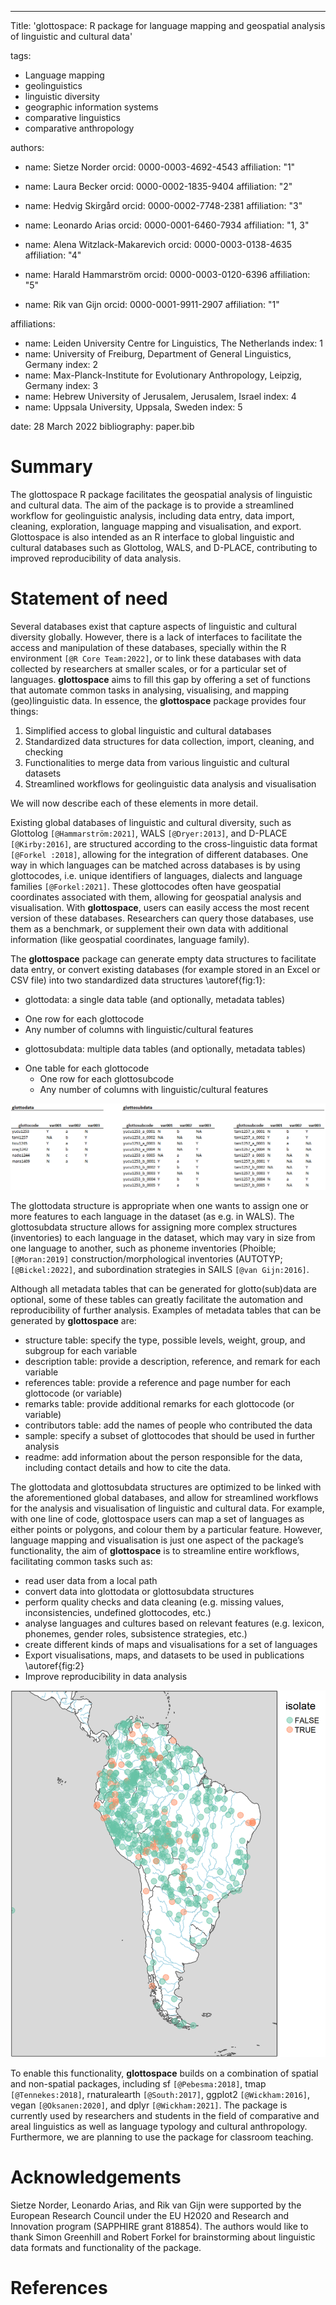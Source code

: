 ---
Title: 'glottospace: R package for language mapping and geospatial analysis of linguistic and cultural data'

tags:
  - Language mapping
  - geolinguistics
  - linguistic diversity
  - geographic information systems
  - comparative linguistics
  - comparative anthropology

authors:
  - name: Sietze Norder
    orcid: 0000-0003-4692-4543
    affiliation: "1"

  - name: Laura Becker
    orcid: 0000-0002-1835-9404
    affiliation: "2"

  - name: Hedvig Skirgård
    orcid: 0000-0002-7748-2381
    affiliation: "3"

  - name: Leonardo Arias
    orcid: 0000-0001-6460-7934
    affiliation: "1, 3"

  - name: Alena Witzlack-Makarevich
    orcid: 0000-0003-0138-4635 
    affiliation: "4"

  - name: Harald Hammarström
    orcid: 0000-0003-0120-6396
    affiliation: "5"

  - name: Rik van Gijn
    orcid: 0000-0001-9911-2907
    affiliation: "1"

affiliations: 
  - name: Leiden University Centre for Linguistics, The Netherlands
    index: 1
  - name: University of Freiburg, Department of General Linguistics, Germany
    index: 2
  - name: Max-Planck-Institute for Evolutionary Anthropology, Leipzig, Germany
    index: 3
  - name: Hebrew University of Jerusalem, Jerusalem, Israel
    index: 4
  - name: Uppsala University, Uppsala, Sweden
    index: 5

date: 28 March 2022
bibliography: paper.bib

# Summary

The glottospace R package facilitates the geospatial analysis of linguistic and cultural data. The aim of the package is to provide a streamlined workflow for geolinguistic analysis, including data entry, data import, cleaning, exploration, language mapping and visualisation, and export. Glottospace is also intended as an R interface to global linguistic and cultural databases such as Glottolog, WALS, and D-PLACE, contributing to improved reproducibility of data analysis.

# Statement of need

Several databases exist that capture aspects of linguistic and cultural diversity globally. However,  there is a lack of interfaces to facilitate the access and manipulation of these databases, specially within the R environment `[@R Core Team:2022]`, or to link these databases with data collected by researchers at smaller scales, or for a particular set of languages. **glottospace** aims to fill this gap by offering a set of functions that automate common tasks in analysing, visualising, and mapping (geo)linguistic data. In essence, the **glottospace** package provides four things: 

1.	Simplified access to global linguistic and cultural databases
1.	Standardized data structures for data collection, import, cleaning, and checking
1.	Functionalities to merge data from various linguistic and cultural datasets
1.	Streamlined workflows for geolinguistic data analysis and visualisation

We will now describe each of these elements in more detail.

Existing global databases of linguistic and cultural diversity, such as Glottolog `[@Hammarström:2021]`, WALS `[@Dryer:2013]`, and D-PLACE `[@Kirby:2016]`, are structured according to the cross-linguistic data format `[@Forkel :2018]`, allowing for the integration of different databases. One way in which languages can be matched across databases is by using glottocodes, i.e. unique identifiers of languages, dialects and language families `[@Forkel:2021]`. These glottocodes often have geospatial coordinates associated with them, allowing for geospatial analysis and visualisation. With **glottospace**, users can easily access the most recent version of these databases. Researchers can query those databases, use them as a benchmark, or supplement their own data with additional information (like geospatial coordinates, language family).  

The **glottospace** package can generate empty data structures to facilitate data entry, or convert existing databases (for example stored in an Excel or CSV file) into two standardized data structures \autoref{fig:1}: 
*	glottodata: a single data table (and optionally, metadata tables)
  +	One row for each glottocode
  +	Any number of columns with linguistic/cultural features
*	glottosubdata: multiple data tables (and optionally, metadata tables)
  +	One table for each glottocode
    -	One row for each glottosubcode
    -	Any number of columns with linguistic/cultural features

![Examples of glottodata (left) and glottosubdata (right) without metadata tables.\label{fig:1}](joss_glottodata_subdata.png)
 
The glottodata structure is appropriate when one wants to assign one or more features to each language in the dataset (as e.g. in WALS). The glottosubdata structure allows for assigning more complex structures (inventories) to each language in the dataset, which may vary in size from one language to another, such as phoneme inventories (Phoible;  `[@Moran:2019]` construction/morphological inventories (AUTOTYP; `[@Bickel:2022]`, and subordination strategies in SAILS `[@van Gijn:2016]`. 

Although all metadata tables that can be generated for glotto(sub)data are optional, some of these tables can greatly facilitate the automation and reproducibility of further analysis. Examples of metadata tables that can be generated by **glottospace** are:
*	structure table: specify the type, possible levels, weight, group, and subgroup for each variable
*	description table: provide a description, reference, and remark for each variable
*	references table: provide a reference and page number for each glottocode (or variable)
*	remarks table: provide additional remarks for each glottocode (or variable)
*	contributors table: add the names of people who contributed the data 
*	sample: specify a subset of glottocodes that should be used in further analysis
*	readme: add information about the person responsible for the data, including contact details and how to cite the data.

The glottodata and glottosubdata structures are optimized to be linked with the aforementioned global databases, and allow for streamlined workflows for the analysis and visualisation of linguistic and cultural data. For example, with one line of code, glottospace users can map a set of languages as either points or polygons, and colour them by a particular feature. However, language mapping and visualisation is just one aspect of the package’s functionality, the aim of **glottospace** is to streamline entire workflows, facilitating common tasks such as: 
*	read user data from a local path
*	convert data into glottodata or glottosubdata structures
*	perform quality checks and data cleaning (e.g. missing values, inconsistencies, undefined glottocodes, etc.)
*	analyse languages and cultures based on relevant features (e.g. lexicon, phonemes, gender roles, subsistence strategies, etc.)
*	create different kinds of maps and visualisations for a set of languages
*	Export visualisations, maps, and datasets to be used in publications \autoref{fig:2}
*	Improve reproducibility in data analysis

![Isolate languages in South America, with major rivers in the background. This visualisation is generated with **glottospace** using one line of code. Although other map projections are supported, the default projection is the equal-area Eckert IV projection (following `[@McNew:2019]`).  \label{fig:2}](joss_isolates.png)
 
To enable this functionality, **glottospace** builds on a combination of spatial and non-spatial packages, including sf `[@Pebesma:2018]`, tmap `[@Tennekes:2018]`, rnaturalearth `[@South:2017]`, ggplot2 `[@Wickham:2016]`, vegan `[@Oksanen:2020]`, and dplyr `[@Wickham:2021]`. The package is currently used by researchers and students in the field of comparative and areal linguistics as well as language typology and cultural anthropology. Furthermore, we are planning to use the package for classroom teaching. 

# Acknowledgements
Sietze Norder, Leonardo Arias, and Rik van Gijn were supported by the European Research Council under the EU H2020 and Research and Innovation program (SAPPHIRE grant 818854). The authors would like to thank Simon Greenhill and Robert Forkel for brainstorming about linguistic data formats and functionality of the package. 

# References
